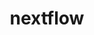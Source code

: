 ---
title: "nextflow"
layout: cache
categories: [package, develop]
meta: {"versions": ["23.04.3"], "compilers": ["gcc@=7.3.1"], "oss": ["amzn2"], "platforms": ["linux"], "targets": ["aarch64", "neoverse_n1", "x86_64_v3"], "stacks": ["aws-isc", "aws-isc-aarch64", "root"], "num_specs": 6, "num_specs_by_stack": {"root": 6, "aws-isc-aarch64": 4, "aws-isc": 2}}
spec_details: [{"hash": "vr7zjgjgnth43azn27coc3rpckbmflpj", "compiler": "gcc@=7.3.1", "versions": ["23.04.3"], "os": "amzn2", "platform": "linux", "target": "aarch64", "variants": ["build_system=generic"], "stacks": ["root", "aws-isc-aarch64"], "size": "-", "tarball": "https://binaries.spack.io/develop/build_cache/linux-amzn2-aarch64/gcc-7.3.1/nextflow-23.04.3/linux-amzn2-aarch64-gcc-7.3.1-nextflow-23.04.3-vr7zjgjgnth43azn27coc3rpckbmflpj.spack"}, {"hash": "wjpenzzlwjmahoscxgccvmo74ndpdw7o", "compiler": "gcc@=7.3.1", "versions": ["23.04.3"], "os": "amzn2", "platform": "linux", "target": "aarch64", "variants": ["build_system=generic"], "stacks": ["root", "aws-isc-aarch64"], "size": "-", "tarball": "https://binaries.spack.io/develop/build_cache/linux-amzn2-aarch64/gcc-7.3.1/nextflow-23.04.3/linux-amzn2-aarch64-gcc-7.3.1-nextflow-23.04.3-wjpenzzlwjmahoscxgccvmo74ndpdw7o.spack"}, {"hash": "zzpq4yetbq5kd5sqbc6ijd5377jdeorf", "compiler": "gcc@=7.3.1", "versions": ["23.04.3"], "os": "amzn2", "platform": "linux", "target": "neoverse_n1", "variants": ["build_system=generic"], "stacks": ["root", "aws-isc-aarch64"], "size": "-", "tarball": "https://binaries.spack.io/develop/build_cache/linux-amzn2-neoverse_n1/gcc-7.3.1/nextflow-23.04.3/linux-amzn2-neoverse_n1-gcc-7.3.1-nextflow-23.04.3-zzpq4yetbq5kd5sqbc6ijd5377jdeorf.spack"}, {"hash": "uqo2ijfn7b55s67vm46fv4oxc4dflzqx", "compiler": "gcc@=7.3.1", "versions": ["23.04.3"], "os": "amzn2", "platform": "linux", "target": "neoverse_n1", "variants": ["build_system=generic"], "stacks": ["root", "aws-isc-aarch64"], "size": "-", "tarball": "https://binaries.spack.io/develop/build_cache/linux-amzn2-neoverse_n1/gcc-7.3.1/nextflow-23.04.3/linux-amzn2-neoverse_n1-gcc-7.3.1-nextflow-23.04.3-uqo2ijfn7b55s67vm46fv4oxc4dflzqx.spack"}, {"hash": "qwz6n4gloqt64uil5f477i2uwdmldngu", "compiler": "gcc@=7.3.1", "versions": ["23.04.3"], "os": "amzn2", "platform": "linux", "target": "x86_64_v3", "variants": ["build_system=generic"], "stacks": ["root", "aws-isc"], "size": "-", "tarball": "https://binaries.spack.io/develop/build_cache/linux-amzn2-x86_64_v3/gcc-7.3.1/nextflow-23.04.3/linux-amzn2-x86_64_v3-gcc-7.3.1-nextflow-23.04.3-qwz6n4gloqt64uil5f477i2uwdmldngu.spack"}, {"hash": "ny4iy4ipxjdcnho5ldblfhpibaxaslv5", "compiler": "gcc@=7.3.1", "versions": ["23.04.3"], "os": "amzn2", "platform": "linux", "target": "x86_64_v3", "variants": ["build_system=generic"], "stacks": ["root", "aws-isc"], "size": "-", "tarball": "https://binaries.spack.io/develop/build_cache/linux-amzn2-x86_64_v3/gcc-7.3.1/nextflow-23.04.3/linux-amzn2-x86_64_v3-gcc-7.3.1-nextflow-23.04.3-ny4iy4ipxjdcnho5ldblfhpibaxaslv5.spack"}]
---